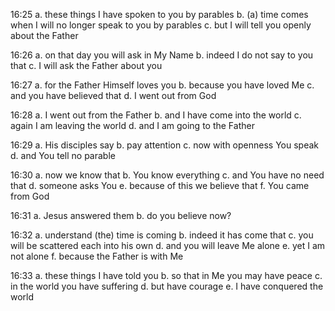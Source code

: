 16:25 a. these things I have spoken to you by parables
b. (a) time comes when I will no longer speak to you by parables
c. but I will tell you openly about the Father

16:26 a. on that day you will ask in My Name
b. indeed I do not say to you that
c. I will ask the Father about you

16:27 a. for the Father Himself loves you
b. because you have loved Me
c. and you have believed that
d. I went out from God

16:28 a. I went out from the Father
b. and I have come into the world
c. again I am leaving the world
d. and I am going to the Father

16:29 a. His disciples say
b. pay attention
c. now with openness You speak
d. and You tell no parable

16:30 a. now we know that
b. You know everything
c. and You have no need that
d. someone asks You
e. because of this we believe that
f. You came from God

16:31 a. Jesus answered them
b. do you believe now?

16:32 a. understand (the) time is coming
b. indeed it has come that
c. you will be scattered each into his own
d. and you will leave Me alone
e. yet I am not alone
f. because the Father is with Me

16:33 a. these things I have told you
b. so that in Me you may have peace
c. in the world you have suffering
d. but have courage
e. I have conquered the world

